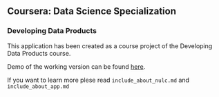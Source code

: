 ## Coursera: Data Science Specialization
### Developing Data Products

This application has been created as a course project of the Developing Data Products course.

Demo of the working version can be found [here]().

If you want to learn more plese read `include_about_nulc.md` and `include_about_app.md`
